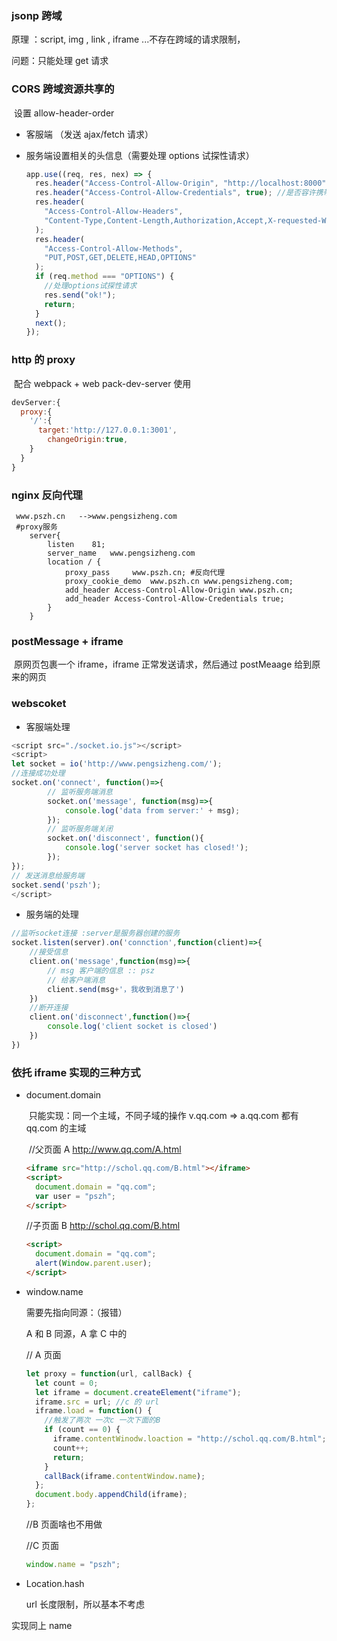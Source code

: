 ### jsonp 跨域

原理 ：script, img , link , iframe ...不存在跨域的请求限制，

问题：只能处理 get 请求

### CORS 跨域资源共享的

​ 设置 allow-header-order

- 客服端 （发送 ajax/fetch 请求）

- 服务端设置相关的头信息（需要处理 options 试探性请求）

  ```js
  app.use((req, res, nex) => {
    res.header("Access-Control-Allow-Origin", "http://localhost:8000"); //也可以用*，表示支持所有域名访问，不过这样不安全也不能使用cookies了
    res.header("Access-Control-Allow-Credentials", true); //是否容许携带cookies等信息
    res.header(
      "Access-Control-Allow-Headers",
      "Content-Type,Content-Length,Authorization,Accept,X-requested-With"
    );
    res.header(
      "Access-Control-Allow-Methods",
      "PUT,POST,GET,DELETE,HEAD,OPTIONS"
    );
    if (req.method === "OPTIONS") {
      //处理options试探性请求
      res.send("ok!");
      return;
    }
    next();
  });
  ```

### http 的 proxy

​ 配合 webpack + web pack-dev-server 使用

```js
devServer:{
  proxy:{
    '/':{
      target:'http://127.0.0.1:3001',
        changeOrigin:true,
    }
  }
}
```

### nginx 反向代理

```
 www.pszh.cn   -->www.pengsizheng.com
 #proxy服务
	server{
		listen    81;
		server_name   www.pengsizheng.com
		location / {
			proxy_pass     www.pszh.cn; #反向代理
			proxy_cookie_demo  www.pszh.cn www.pengsizheng.com;
			add_header Access-Control-Allow-Origin www.pszh.cn;
			add_header Access-Control-Allow-Credentials true;
		}
	}
```

### postMessage + iframe

​ 原网页包裹一个 iframe，iframe 正常发送请求，然后通过 postMeaage 给到原来的网页

### webscoket

- 客服端处理

```js
<script src="./socket.io.js"></script>
<script>
let socket = io('http://www.pengsizheng.com/');
//连接成功处理
socket.on('connect', function()=>{
		// 监听服务端消息
		socket.on('message', function(msg)=>{
			console.log('data from server:' + msg);
		});
		// 监听服务端关闭
		socket.on('disconnect', function(){
			console.log('server socket has closed!');
		});
});
// 发送消息给服务端
socket.send('pszh');
</script>

```

- 服务端的处理

```js
//监听socket连接 :server是服务器创建的服务
socket.listen(server).on('connction',function(client)=>{
	//接受信息
	client.on('message',function(msg)=>{
		// msg 客户端的信息 :: psz
		// 给客户端消息
		client.send(msg+'，我收到消息了')
	})
	//断开连接
	client.on('disconnect',function()=>{
		console.log('client socket is closed')
	})
})
```

### 依托 iframe 实现的三种方式

- document.domain

  ​ 只能实现：同一个主域，不同子域的操作 v.qq.com => a.qq.com 都有 qq.com 的主域

  ​ //父页面 A http://www.qq.com/A.html

  ```html
  <iframe src="http://schol.qq.com/B.html"></iframe>
  <script>
    document.domain = "qq.com";
    var user = "pszh";
  </script>
  ```

  //子页面 B http://schol.qq.com/B.html

  ```html
  <script>
    document.domain = "qq.com";
    alert(Window.parent.user);
  </script>
  ```

- window.name

  需要先指向同源：（报错）

  A 和 B 同源，A 拿 C 中的

  // A 页面

  ```js
  let proxy = function(url, callBack) {
    let count = 0;
    let iframe = document.createElement("iframe");
    iframe.src = url; //c 的 url
    iframe.load = function() {
      //触发了两次 一次c 一次下面的B
      if (count == 0) {
        iframe.contentWinodw.loaction = "http://schol.qq.com/B.html"; //B是同源的中间页面
        count++;
        return;
      }
      callBack(iframe.contentWindow.name);
    };
    document.body.appendChild(iframe);
  };
  ```

  //B 页面啥也不用做

  //C 页面

  ```js
  window.name = "pszh";
  ```

* Location.hash

  url 长度限制，所以基本不考虑

实现同上 name
